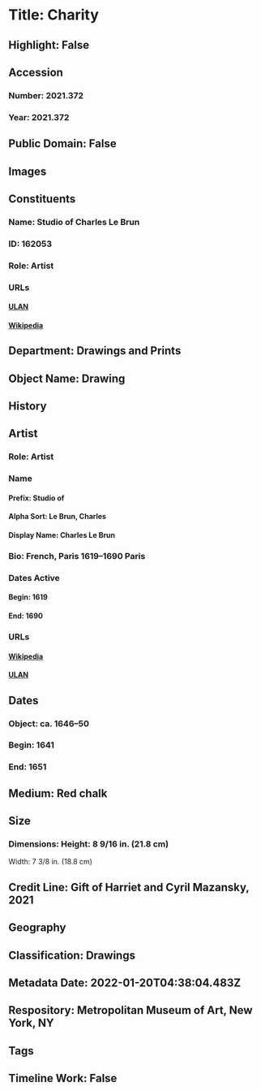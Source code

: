 # Title: Charity
## Highlight: False
## Accession
### Number: 2021.372
### Year: 2021.372
## Public Domain: False
## Images
## Constituents
### Name: Studio of Charles Le Brun
### ID: 162053
### Role: Artist
### URLs
#### [ULAN](http://vocab.getty.edu/page/ulan/500016215)
#### [Wikipedia](https://www.wikidata.org/wiki/Q271676)
## Department: Drawings and Prints
## Object Name: Drawing
## History
## Artist
### Role: Artist
### Name
#### Prefix: Studio of
#### Alpha Sort: Le Brun, Charles
#### Display Name: Charles Le Brun
### Bio: French, Paris 1619–1690 Paris
### Dates Active
#### Begin: 1619
#### End: 1690
### URLs
#### [Wikipedia](https://www.wikidata.org/wiki/Q271676)
#### [ULAN](http://vocab.getty.edu/page/ulan/500016215)
## Dates
### Object: ca. 1646–50
### Begin: 1641
### End: 1651
## Medium: Red chalk
## Size
### Dimensions: Height: 8 9/16 in. (21.8 cm)
Width: 7 3/8 in. (18.8 cm)
## Credit Line: Gift of Harriet and Cyril Mazansky, 2021
## Geography
## Classification: Drawings
## Metadata Date: 2022-01-20T04:38:04.483Z
## Respository: Metropolitan Museum of Art, New York, NY
## Tags
## Timeline Work: False